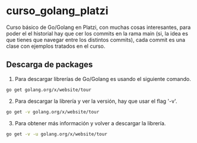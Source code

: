 # curso_golang_platzi
Curso básico de Go/Golang en Platzi, con muchas cosas interesantes, para poder el el historial hay que cer los commits en la rama main (si, la idea es que tienes que navegar entre los distintos commits), cada commit es una clase con ejemplos tratados en el curso.

## Descarga de packages

1. Para descargar librerías de Go/Golang es usando el siguiente comando.

```bash
go get golang.org/x/website/tour 
```

2. Para descargar la librería y ver la versión, hay que usar el flag '-v'.

```bash
go get -v golang.org/x/website/tour 
```

3. Para obtener más información y volver a descargar la librería.

```bash
go get -v -u golang.org/x/website/tour 
```
